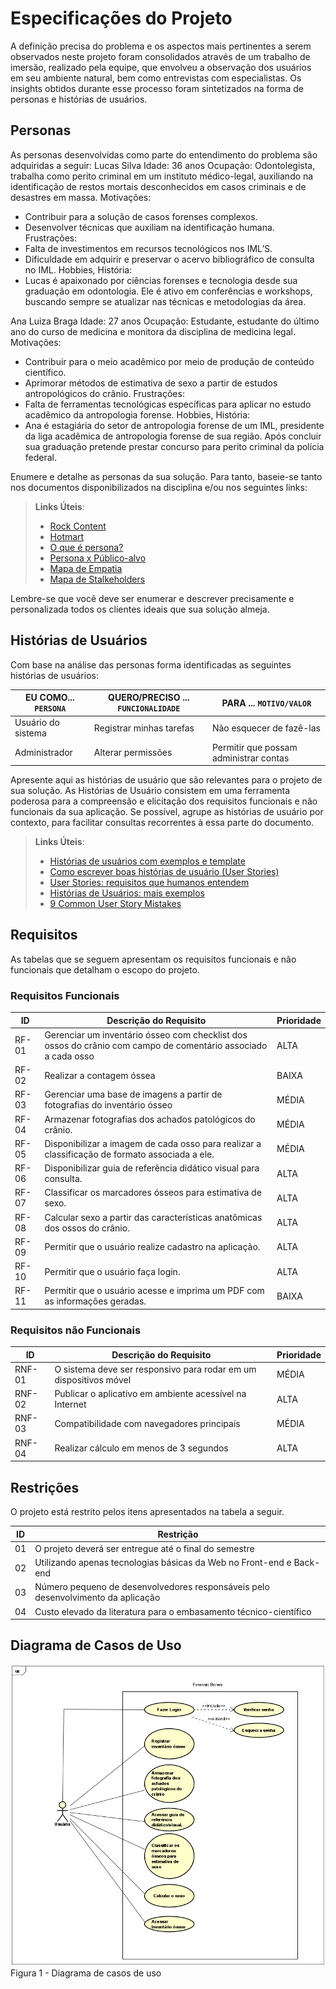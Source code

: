 # Especificações do Projeto

A definição precisa do problema e os aspectos mais pertinentes a serem observados neste projeto foram consolidados através de um trabalho de imersão, realizado pela equipe, que envolveu a observação dos usuários em seu ambiente natural, bem como entrevistas com especialistas. Os insights obtidos durante esse processo foram sintetizados na forma de personas e histórias de usuários.

## Personas

As personas desenvolvidas como parte do entendimento do problema são adquiridas a seguir:
Lucas Silva
Idade: 36 anos
Ocupação: Odontolegista, trabalha como perito criminal em um instituto médico-legal, auxiliando na identificação de restos mortais desconhecidos em casos criminais e de desastres em massa.
Motivações: 
- Contribuir para a solução de casos forenses complexos.
- Desenvolver técnicas que auxiliam na identificação humana.
Frustrações:
- Falta de investimentos em recursos tecnológicos nos IML’S.
- Dificuldade em adquirir e preservar o acervo bibliográfico de consulta no IML.
Hobbies, História:
- Lucas é apaixonado por ciências forenses e tecnologia desde sua graduação em odontologia. Ele é ativo em conferências e workshops, buscando sempre se atualizar nas técnicas e metodologias da área.

Ana Luiza Braga
Idade: 27 anos
Ocupação: Estudante, estudante do último ano do curso de medicina e monitora da disciplina de medicina legal.
Motivações: 
- Contribuir para o meio acadêmico por meio de produção de conteúdo científico.
- Aprimorar métodos de estimativa de sexo a partir de estudos antropológicos do crânio.
Frustrações:
- Falta de ferramentas tecnológicas específicas para aplicar no estudo acadêmico da antropologia forense.
Hobbies, História:
- Ana é estagiária do setor de antropologia forense de um IML, presidente da liga acadêmica de antropologia forense de sua região. Após concluir sua graduação pretende prestar concurso para perito criminal da polícia federal.



Enumere e detalhe as personas da sua solução. Para tanto, baseie-se tanto nos documentos disponibilizados na disciplina e/ou nos seguintes links:

> **Links Úteis**:
> - [Rock Content](https://rockcontent.com/blog/personas/)
> - [Hotmart](https://blog.hotmart.com/pt-br/como-criar-persona-negocio/)
> - [O que é persona?](https://resultadosdigitais.com.br/blog/persona-o-que-e/)
> - [Persona x Público-alvo](https://flammo.com.br/blog/persona-e-publico-alvo-qual-a-diferenca/)
> - [Mapa de Empatia](https://resultadosdigitais.com.br/blog/mapa-da-empatia/)
> - [Mapa de Stalkeholders](https://www.racecomunicacao.com.br/blog/como-fazer-o-mapeamento-de-stakeholders/)
>
Lembre-se que você deve ser enumerar e descrever precisamente e personalizada todos os clientes ideais que sua solução almeja.

## Histórias de Usuários

Com base na análise das personas forma identificadas as seguintes histórias de usuários:

|EU COMO... `PERSONA`| QUERO/PRECISO ... `FUNCIONALIDADE` |PARA ... `MOTIVO/VALOR`                 |
|--------------------|------------------------------------|----------------------------------------|
|Usuário do sistema  | Registrar minhas tarefas           | Não esquecer de fazê-las               |
|Administrador       | Alterar permissões                 | Permitir que possam administrar contas |

Apresente aqui as histórias de usuário que são relevantes para o projeto de sua solução. As Histórias de Usuário consistem em uma ferramenta poderosa para a compreensão e elicitação dos requisitos funcionais e não funcionais da sua aplicação. Se possível, agrupe as histórias de usuário por contexto, para facilitar consultas recorrentes à essa parte do documento.

> **Links Úteis**:
> - [Histórias de usuários com exemplos e template](https://www.atlassian.com/br/agile/project-management/user-stories)
> - [Como escrever boas histórias de usuário (User Stories)](https://medium.com/vertice/como-escrever-boas-users-stories-hist%C3%B3rias-de-usu%C3%A1rios-b29c75043fac)
> - [User Stories: requisitos que humanos entendem](https://www.luiztools.com.br/post/user-stories-descricao-de-requisitos-que-humanos-entendem/)
> - [Histórias de Usuários: mais exemplos](https://www.reqview.com/doc/user-stories-example.html)
> - [9 Common User Story Mistakes](https://airfocus.com/blog/user-story-mistakes/)

## Requisitos

As tabelas que se seguem apresentam os requisitos funcionais e não funcionais que detalham o escopo do projeto.

### Requisitos Funcionais

|ID    | Descrição do Requisito  | Prioridade |
|------|-----------------------------------------|----|
|RF-01| Gerenciar um inventário ósseo com checklist dos ossos do crânio com campo de comentário associado a cada osso | ALTA | 
|RF-02| Realizar a contagem óssea   | BAIXA |
|RF-03| Gerenciar uma base de imagens a partir de fotografias do inventário ósseo  | MÉDIA |
|RF-04| Armazenar fotografias dos achados patológicos do crânio.   | MÉDIA |
|RF-05| Disponibilizar a imagem de cada osso para realizar a classificação de formato associada a ele.  | MÉDIA |
|RF-06| Disponibilizar guia de referência didático visual para consulta.| ALTA |
|RF-07| Classificar os marcadores ósseos para estimativa de sexo.   | ALTA |
|RF-08| Calcular sexo a partir das características anatômicas dos ossos do crânio.   | ALTA |
|RF-09| Permitir que o usuário realize cadastro na aplicação.   | ALTA |
|RF-10| Permitir que o usuário faça login.   | ALTA |
|RF-11| Permitir que o usuário acesse e imprima um PDF com as informações geradas.   | BAIXA |

### Requisitos não Funcionais

|ID     | Descrição do Requisito  |Prioridade |
|-------|-------------------------|----|
|RNF-01| O sistema deve ser responsivo para rodar em um dispositivos móvel | MÉDIA | 
|RNF-02| Publicar o aplicativo em ambiente acessível na Internet |  ALTA | 
|RNF-03| Compatibilidade com navegadores principais |  MÉDIA | 
|RNF-04| Realizar cálculo em menos de 3 segundos |  ALTA | 

## Restrições

O projeto está restrito pelos itens apresentados na tabela a seguir.

|ID| Restrição                                             |
|--|-------------------------------------------------------|
|01| O projeto deverá ser entregue até o final do semestre |
|02| Utilizando apenas tecnologias básicas da Web no Front-end e Back-end |
|03| Número pequeno de desenvolvedores responsáveis pelo desenvolvimento da aplicação |
|04| Custo elevado da literatura para o embasamento técnico-científico |

## Diagrama de Casos de Uso

<img src="https://github.com/ICEI-PUC-Minas-PMV-ADS/pmv-ads-2023-2-e2-proj-int-t6-forensic-bones/blob/2a1235e7c27d3aad72af8fa19531220bea321696/docs/img/User's%20case%20diagram.png">
Figura 1 - Diagrama de casos de uso
